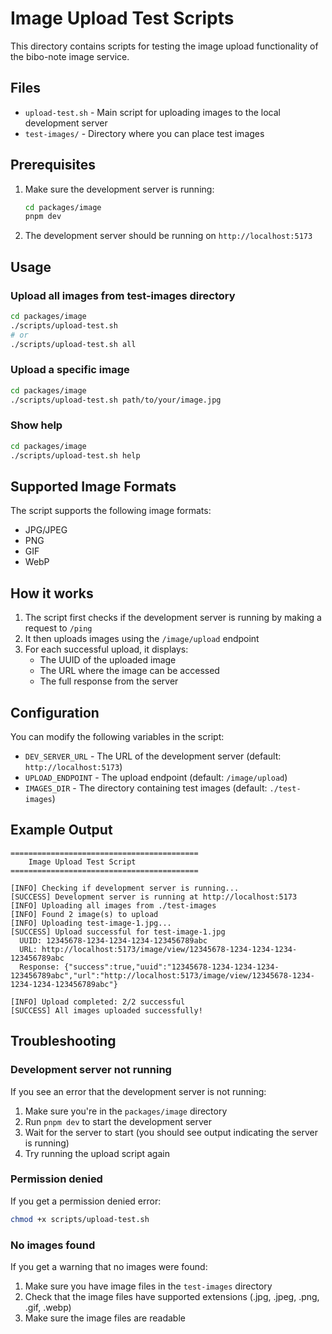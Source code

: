# Image Upload Test Scripts

This directory contains scripts for testing the image upload functionality of the bibo-note image service.

## Files

- `upload-test.sh` - Main script for uploading images to the local development server
- `test-images/` - Directory where you can place test images

## Prerequisites

1. Make sure the development server is running:
   ```bash
   cd packages/image
   pnpm dev
   ```

2. The development server should be running on `http://localhost:5173`

## Usage

### Upload all images from test-images directory

```bash
cd packages/image
./scripts/upload-test.sh
# or
./scripts/upload-test.sh all
```

### Upload a specific image

```bash
cd packages/image
./scripts/upload-test.sh path/to/your/image.jpg
```

### Show help

```bash
cd packages/image
./scripts/upload-test.sh help
```

## Supported Image Formats

The script supports the following image formats:
- JPG/JPEG
- PNG
- GIF
- WebP

## How it works

1. The script first checks if the development server is running by making a request to `/ping`
2. It then uploads images using the `/image/upload` endpoint
3. For each successful upload, it displays:
   - The UUID of the uploaded image
   - The URL where the image can be accessed
   - The full response from the server

## Configuration

You can modify the following variables in the script:
- `DEV_SERVER_URL` - The URL of the development server (default: `http://localhost:5173`)
- `UPLOAD_ENDPOINT` - The upload endpoint (default: `/image/upload`)
- `IMAGES_DIR` - The directory containing test images (default: `./test-images`)

## Example Output

```
==========================================
    Image Upload Test Script
==========================================

[INFO] Checking if development server is running...
[SUCCESS] Development server is running at http://localhost:5173
[INFO] Uploading all images from ./test-images
[INFO] Found 2 image(s) to upload
[INFO] Uploading test-image-1.jpg...
[SUCCESS] Upload successful for test-image-1.jpg
  UUID: 12345678-1234-1234-1234-123456789abc
  URL: http://localhost:5173/image/view/12345678-1234-1234-1234-123456789abc
  Response: {"success":true,"uuid":"12345678-1234-1234-1234-123456789abc","url":"http://localhost:5173/image/view/12345678-1234-1234-1234-123456789abc"}

[INFO] Upload completed: 2/2 successful
[SUCCESS] All images uploaded successfully!
```

## Troubleshooting

### Development server not running
If you see an error that the development server is not running:
1. Make sure you're in the `packages/image` directory
2. Run `pnpm dev` to start the development server
3. Wait for the server to start (you should see output indicating the server is running)
4. Try running the upload script again

### Permission denied
If you get a permission denied error:
```bash
chmod +x scripts/upload-test.sh
```

### No images found
If you get a warning that no images were found:
1. Make sure you have image files in the `test-images` directory
2. Check that the image files have supported extensions (.jpg, .jpeg, .png, .gif, .webp)
3. Make sure the image files are readable 